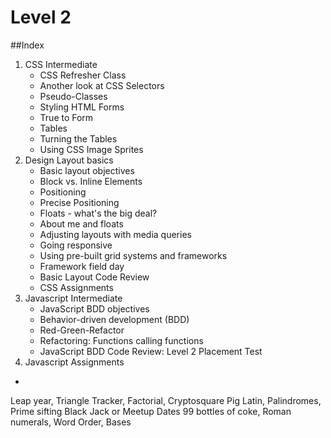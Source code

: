 # Level 2

##Index
1. CSS Intermediate
    * CSS Refresher Class
    * Another look at CSS Selectors
    * Pseudo-Classes
    * Styling HTML Forms
    * True to Form
    * Tables
    * Turning the Tables
    * Using CSS Image Sprites
2. Design Layout basics
    * Basic layout objectives
    * Block vs. Inline Elements
    * Positioning
    * Precise Positioning
    * Floats - what's the big deal?
    * About me and floats
    * Adjusting layouts with media queries
    * Going responsive
    * Using pre-built grid systems and frameworks
    * Framework field day
    * Basic Layout Code Review
    * CSS Assignments
3. Javascript Intermediate
    * JavaScript BDD objectives
    * Behavior-driven development (BDD)
    * Red-Green-Refactor
    * Refactoring: Functions calling functions
    * JavaScript BDD Code Review: Level 2 Placement Test
4. Javascript Assignments
* 
Leap year, Triangle Tracker, Factorial, Cryptosquare
Pig Latin, Palindromes, Prime sifting
Black Jack or Meetup Dates
99 bottles of coke, Roman numerals, Word Order, Bases